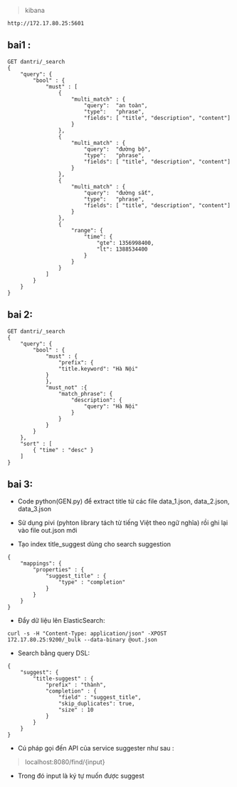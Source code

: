 > kibana 
```
http://172.17.80.25:5601
```
## bai1 :
```
GET dantri/_search
{
    "query": {
        "bool" : {
            "must" : [
                {
                    "multi_match" : {
                        "query":  "an toàn",
                        "type":   "phrase",
                        "fields": [ "title", "description", "content"]
                    }
                },
                {
                    "multi_match" : {
                        "query":  "đường bộ",
                        "type":   "phrase",
                        "fields": [ "title", "description", "content"]
                    }
                },
                {
                    "multi_match" : {
                        "query":  "đường sắt",
                        "type":   "phrase",
                        "fields": [ "title", "description", "content"]
                    }
                },
                {
                    "range": {
                        "time": {
                            "gte": 1356998400,
                            "lt": 1388534400
                        }
                    }
                }
            ]
        }
    }
}
```

## bai 2:
```
GET dantri/_search
{
    "query": {
        "bool" : {
            "must" : {
                "prefix": {
                "title.keyword": "Hà Nội"
            }
            },
            "must_not" :{
                "match_phrase": {
                    "description": {
                        "query": "Hà Nội"
                    }
                }
            }
        }
    },
    "sort" : [
        { "time" : "desc" }
    ]
}
```
## bai 3:
- Code python(GEN.py) để extract title từ các file data_1.json, data_2.json, data_3.json

- Sử dụng pivi (pyhton library tách từ tiếng Việt theo ngữ nghĩa) rồi ghi lại vào file out.json mới

- Tạo index title_suggest dùng cho search suggestion
```
{
    "mappings": {
        "properties" : {
            "suggest_title" : {
                "type" : "completion"
            }
        }
    }
}
```
- Đẩy dữ liệu lên ElasticSearch:
```
curl -s -H "Content-Type: application/json" -XPOST 172.17.80.25:9200/_bulk --data-binary @out.json
```
- Search bằng query DSL:
```
{
    "suggest": {
        "title-suggest" : {
            "prefix" : "thành",
            "completion" : {
                "field" : "suggest_title",
                "skip_duplicates": true,
                "size" : 10
            }
        }
    }
}
```
- Cú pháp gọi đến API của service suggester như sau :

> localhost:8080/find/{input}

* Trong đó input là ký tự muốn được suggest
